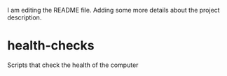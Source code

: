 I am editing the README file. Adding some more details about the project description.
# health-checks
Scripts that check the health of the computer 
